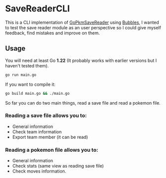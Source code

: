 # SaveReaderCLI
This is a CLI implementation of [GoPkmSaveReader](https://github.com/PailosNicolas/GoPkmSaveReader) using [Bubbles](https://github.com/charmbracelet/bubbles), I wanted to test the save reader module as an user perspective so I could give myself feedback, find mistakes and improve on them.

## Usage
You will need at least Go **1.22** (It probably works with earlier versions but I haven't tested them).
```bash
go run main.go
```
If you want to compile it:
```bash
go build main.go && ./main.go
```

So far you can do two main things, read a save file and read a pokemon file.

### Reading a save file allows you to:
- General information
- Check team information
- Export team member (it can be read)

### Reading a pokemon file allows you to:
- General information
- Check stats (same view as reading save file)
- Check moves information.